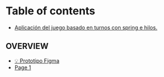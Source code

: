 # Table of contents

* [Aplicación del juego basado en turnos con spring e hilos.](README.md)

## OVERVIEW

* [💡 Prototipo Figma](overview/prototipo-figma.md)
* [Page 1](overview/page-1.md)
